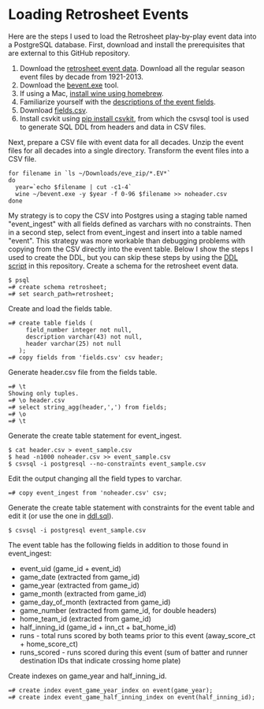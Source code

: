 Loading Retrosheet Events
=========================

Here are the steps I used to load the Retrosheet play-by-play event data into a PostgreSQL database. First, download and install the prerequisites that are external to this GitHub repository.

1. Download the [retrosheet event data](http://www.retrosheet.org/game.htm). Download all the regular season event files by decade from 1921-2013.
2. Download the [bevent.exe](http://www.retrosheet.org/tools.htm) tool.
3. If using a Mac, [install wine using homebrew](http://www.davidbaumgold.com/tutorials/wine-mac/).
4. Familiarize yourself with the [descriptions of the event fields](http://www.retrosheet.org/datause.txt).
5. Download [fields.csv](https://raw.githubusercontent.com/maxtoki/baseball_R/master/data/fields.csv).
6. Install csvkit using [pip install csvkit](http://csvkit.readthedocs.org/en/latest/index.html#), from which the csvsql tool is used to generate SQL DDL from headers and data in CSV files.

Next, prepare a CSV file with event data for all decades. Unzip the event files for all decades into a single directory. Transform the event files into a CSV file.

    for filename in `ls ~/Downloads/eve_zip/*.EV*`
    do
      year=`echo $filename | cut -c1-4`
      wine ~/bevent.exe -y $year -f 0-96 $filename >> noheader.csv
    done

My strategy is to copy the CSV into Postgres using a staging table named "event_ingest" with all fields defined as varchars with no constraints. Then in a second step, select from event_ingest and insert into a table named "event". This strategy was more workable than debugging problems with copying from the CSV directly into the event table. Below I show the steps I used to create the DDL, but you can skip these steps by using the [DDL script](ddl.sql) in this repository. Create a schema for the retrosheet event data.

    $ psql
    =# create schema retrosheet;
    =# set search_path=retrosheet;

Create and load the fields table.

    =# create table fields (
         field_number integer not null,
         description varchar(43) not null,
         header varchar(25) not null
       );
    =# copy fields from 'fields.csv' csv header;

Generate header.csv file from the fields table.

    =# \t
    Showing only tuples.
    =# \o header.csv
    =# select string_agg(header,',') from fields;
    =# \o
    =# \t

Generate the create table statement for event_ingest.

    $ cat header.csv > event_sample.csv
    $ head -n1000 noheader.csv >> event_sample.csv
    $ csvsql -i postgresql --no-constraints event_sample.csv

Edit the output changing all the field types to varchar.

    =# copy event_ingest from 'noheader.csv' csv;

Generate the create table statement with constraints for the event table and edit it (or use the one in [ddl.sql](ddl.sql)).

    $ csvsql -i postgresql event_sample.csv

The event table has the following fields in addition to those found in event_ingest:

* event_uid (game_id + event_id)
* game_date (extracted from game_id)
* game_year (extracted from game_id)
* game_month (extracted from game_id)
* game_day_of_month (extracted from game_id)
* game_number (extracted from game_id, for double headers)
* home_team_id (extracted from game_id)
* half_inning_id (game_id + inn_ct + bat_home_id)
* runs - total runs scored by both teams prior to this event (away_score_ct + home_score_ct)
* runs_scored - runs scored during this event (sum of batter and runner destination IDs that indicate crossing home plate)

Create indexes on game_year and half_inning_id.

    =# create index event_game_year_index on event(game_year);
    =# create index event_game_half_inning_index on event(half_inning_id);

